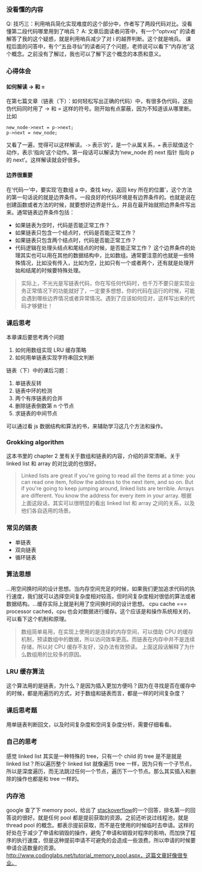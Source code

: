 ### 没看懂的内容
Q: 技巧三：利用哨兵简化实现难度的这个部分中，作者写了两段代码对比。没看懂第二段代码哪里用到了哨兵？
A: 文章后面读者问答中，有一个“optvxq” 的读者解答了我的这个疑惑，就是利用哨兵减少了对 i 的越界判断。这个就是哨兵。
课程后面的问答中，有个“五岳寻仙”的读者问了个问题，老师说可以看下“内存池”这个概念。之前没有了解过，我也可以了解下这个概念的本质和意义。
### 心得体会
#### 如何解读 -> 和 =
在第七篇文章（链表（下）：如何轻松写出正确的代码）中，有很多伪代码，这些伪代码同时用了 -> 和 = 这样的符号。刚开始有点蒙蔽，因为不知道该从哪里断。比如
```
new_node->next = p->next;
p->next = new_node;
```
又看了一遍，觉得可以这样解读。`->` 表示‘的’，是一个从属关系，`=` 表示赋值这个动作，表示‘指向’这个动作。第一段话可以解读为‘new_node 的 next 指针 指向 p 的 next’。这样解读就会好很多。
#### 边界很重要
在‘代码一’中，要实现‘在数组 a 中，查找 key，返回 key 所在的位置’，这个方法的第一句话说的就是边界条件。一段良好的代码环境是有边界条件的。也就是说在创建函数或者方法的时候，就要想好边界是什么，并且在最开始就把边界条件写出来。通常链表边界条件包括：
- 如果链表为空时，代码是否能正常工作？
- 如果链表只包含一个结点时，代码是否能正常工作？
- 如果链表只包含两个结点时，代码是否能正常工作？
- 代码逻辑在处理头结点和尾结点的时候，是否能正常工作？
这个边界条件的处理其实也可以用在其他的数据结构中，比如数组。通常要注意的也就是一些特殊情况，比如没有传入，比如为空，比如只有一个或者两个，还有就是处理开始和结尾的时候要特殊处理。
> 实际上，不光光是写链表代码，你在写任何代码时，也千万不要只是实现业务正常情况下的功能就好了，一定要多想想，你的代码在运行的时候，可能会遇到哪些边界情况或者异常情况。遇到了应该如何应对，这样写出来的代码才够健壮！

### 课后思考
本章课后要思考两个问题
1. 如何用数组实现 LRU 缓存策略
2. 如何用单链表实现字符串回文判断

链表（下）中的课后习题：
1. 单链表反转
2. 链表中环的检测
3. 两个有序链表的合并
4. 删除链表倒数第 n 个节点
5. 求链表的中间节点

可以通过看 js 数据结构和算法的书，来辅助学习这几个方法和操作。

### Grokking algorithm
这本书里的 chapter 2 里有关于数组和链表的内容，介绍的非常清晰。关于 linked list 和 array 的对比说的也很好。
> Linked lists are great if you're going to read all the items at a time: you can read one item, follow the address to the next item, and so on. But if you're going to keep jumping around, linked lists are terrible. Arrays are different. You know the address for every item in your array.
根据上面这段话，其实可以很明显的看出 linked list 和 array 之间的关系，以及他们各自适用的场景。

### 常见的链表
- 单链表
- 双向链表
- 循环链表

### 算法思想
...用空间换时间的设计思想。当内存空间充足的时候，如果我们更加追求代码的执行速度，我们就可以选择空间复杂度相对较高，但时间复杂度相对很低的算法或者数据结构。...缓存实际上就是利用了空间换时间的设计思想。
cpu cache === processor cached，cpu 也会对数据进行缓存。这个应该是和操作系统相关的，可以看下这个机制和原理。
> 数组简单易用，在实现上使用的是连续的内存空间，可以借助 CPU 的缓存机制，预读数组中的数据，所以访问效率更高。而链表在内存中并不是连续存储，所以对 CPU 缓存不友好，没办法有效预读。
上面这段话解释了为什么数组用的比较多的原因。
### LRU 缓存算法
这个算法用的是链表，为什么？是因为插入更加方便吗？因为在寻找是否在缓存中的时候，都是用遍历的方式，对于数组和链表而言，都是一样的时间复杂度？
### 课后思考题
用单链表判断回文，以及时间复杂度和空间复杂度分析，需要仔细看看。

### 自己的思考
感觉 linked list 其实是一种特殊的 tree，只有一个 child 的 tree 是不是就是 linked list？所以遍历整个 linked list 就像遍历 tree 一样，因为只有一个子节点，所以是深度遍历，而无法跳过任何一个节点，遍历下一个节点。那么其实插入和删除的操作也都是和 tree 一样的。

### 内存池
google 查了下 memory pool，给出了 [stackoverflow](https://stackoverflow.com/questions/30508183/how-does-memory-pools-work)的一个回答，排名第一的回答说的很好。就是任何 pool 都是提前获取的资源。之前还听说过线程池，就是 thread pool 的概念。都表示提前获取，而不是在使用的时候临时去申请。这样的好处在于减少了申请和销毁的操作，避免了申请和销毁对程序的影响，而加快了程序的执行速度，但是这种提前申请不可避免的会造成一些浪费。所以申请的时候要申请合适数量的资源。
http://www.codinglabs.net/tutorial_memory_pool.aspx，这篇文章好像很专业。
